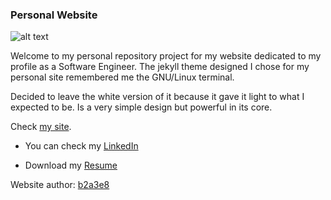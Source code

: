 ### Personal Website

![alt text](https://github.com/lh1008/lh1008.github.io/blob/master/hello.png)

Welcome to my personal repository project for my website dedicated to my profile as a Software Engineer. The jekyll theme designed I chose for my personal site remembered me the GNU/Linux terminal.

Decided to leave the white version of it because it gave it light to what I expected to be. Is a very simple design but powerful in its core.

Check [my site](https://lh1008.github.io/).

- You can check my [LinkedIn](https://www.linkedin.com/in/lh1008/)

- Download my [Resume](https://raw.githubusercontent.com/lh1008/cv/master/Luis-Herrera_cv-software-engineer_2024.pdf)

Website author: [b2a3e8](https://github.com/b2a3e8/jekyll-theme-console)